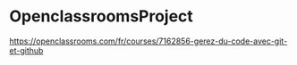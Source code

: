 # OpenclassroomsProject
https://openclassrooms.com/fr/courses/7162856-gerez-du-code-avec-git-et-github
